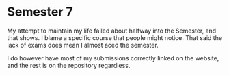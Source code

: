 # Semester 7

My attempt to maintain my life failed about halfway into the Semester, and that
shows. I blame a specific course that people might notice. That said the lack of
exams does mean I almost aced the semester.

I do however have most of my submissions correctly linked on the website,
and the rest is on the repository regardless.
